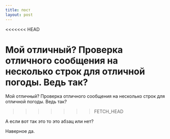 ```yaml
---
title: пост
layout: post
---
```


<<<<<<< HEAD

Мой отличный? **Проверка** отличного сообщения на несколько строк для отличной погоды. Ведь так?
=======
Мой отличный? Проверка отличного сообщения на несколько строк для отличной погоды. Ведь так?
>>>>>>> FETCH_HEAD

А если вот так это то это абзац или нет?

Наверное да.
